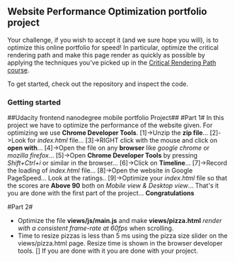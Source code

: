 ## Website Performance Optimization portfolio project

Your challenge, if you wish to accept it (and we sure hope you will), is to optimize this online portfolio for speed! In particular, optimize the critical rendering path and make this page render as quickly as possible by applying the techniques you've picked up in the [Critical Rendering Path course](https://www.udacity.com/course/ud884).

To get started, check out the repository and inspect the code.

### Getting started

##Udacity frontend nanodegree mobile portfolio Project##
#Part 1#
In this project we have to optimize the performance of the website given.
For optimizing we use **Chrome Developer Tools**.
[1]->Unzip the **zip file**...
[2]->Look for *index.html* file...
[3]->RIGHT click with the mouse and click on **open with**...
[4]->Open the file on any **browser** like *google chrome* or *mozilla firefox*...
[5]->Open **Chrome Developer Tools** by pressing *Shift+Ctrl+i* or similar in the browser...
[6]->Click on **Timeline**...
[7]->Record the loading of *index.html* file...
[8]->Open the website in Google PageSpeed... Look at the ratings..
[9]->Optimize your *index.html* file so that the scores are **Above 90** both on *Mobile view & Desktop view*...
That's it you are done with the first part of the project...
**Congratulations**

#Part 2#

- Optimize the file **views/js/main.js** and make **views/pizza.html** *render with a consistent frame-rate at 60fps*
when scrolling.
- Time to resize pizzas is less than 5 ms using the pizza size slider on the views/pizza.html page. Resize time is shown in the browser developer tools.
[] If you are done with it you are done with your project.
